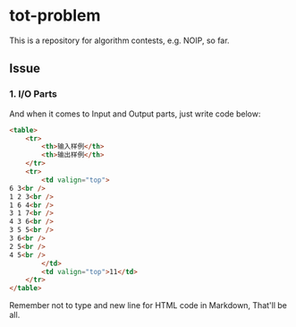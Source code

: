 # tot-problem

This is a repository for algorithm contests, e.g. NOIP, so far.

## Issue

### 1. I/O Parts

And when it comes to Input and Output parts, just write code below:

```html
<table>
	<tr>
		<th>输入样例</th>
		<th>输出样例</th>	
	</tr>
	<tr>
		<td valign="top">
6 3<br />
1 2 3<br />
1 6 4<br />
3 1 7<br />
4 3 6<br />
3 5 5<br />
3 6<br />
2 5<br />
4 5<br />
		</td>
		<td valign="top">11</td>
	</tr>
</table>
```

Remember not to type and new line for HTML code in Markdown, That'll be all.